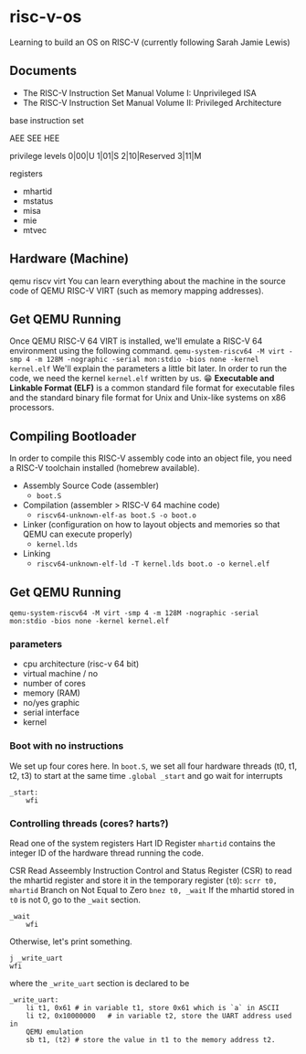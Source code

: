 # risc-v-os
Learning to build an OS on RISC-V
(currently following Sarah Jamie Lewis)

## Documents
- The RISC-V Instruction Set Manual Volume I: Unprivileged ISA
- The RISC-V Instruction Set Manual Volume II: Privileged Architecture

base instruction set

AEE
SEE
HEE

privilege levels
0|00|U
1|01|S
2|10|Reserved 
3|11|M

registers
- mhartid
- mstatus
- misa
- mie
- mtvec

## Hardware (Machine)
qemu riscv virt
You can learn everything about the machine in the source code of QEMU RISC-V VIRT (such as memory mapping addresses).

## Get QEMU Running
Once QEMU RISC-V 64 VIRT is installed, we'll emulate a RISC-V 64 environment
using the following command.
`qemu-system-riscv64 -M virt -smp 4 -m 128M -nographic -serial mon:stdio -bios none -kernel kernel.elf`
We'll explain the parameters a little bit later.
In order to run the code, we need the kernel `kernel.elf` written by us. 😁
**Executable and Linkable Format (ELF)** is a common standard file format for
executable files and the standard binary file format for Unix and Unix-like
systems on x86 processors.

## Compiling Bootloader
In order to compile this RISC-V assembly code into an object file, you need a RISC-V toolchain installed (homebrew available).
- Assembly Source Code (assembler)
    - `boot.S`
- Compilation (assembler > RISC-V 64 machine code)
    - `riscv64-unknown-elf-as boot.S -o boot.o`
- Linker (configuration on how to layout objects and memories so that QEMU can
    execute properly)
    - `kernel.lds`
- Linking 
    - `riscv64-unknown-elf-ld -T kernel.lds boot.o -o kernel.elf`

## Get QEMU Running
`qemu-system-riscv64 -M virt -smp 4 -m 128M -nographic -serial mon:stdio -bios none -kernel kernel.elf`

### parameters
- cpu architecture (risc-v 64 bit)
- virtual machine / no
- number of cores
- memory (RAM)
- no/yes graphic
- serial interface
- kernel

### Boot with no instructions

We set up four cores here.
In `boot.S`, we set all four hardware threads (t0, t1, t2, t3)
to start at the same time
`.global _start`
and go wait for interrupts
```
_start:
    wfi
```

### Controlling threads (cores? harts?)

Read one of the system registers
Hart ID Register `mhartid`
contains the integer ID of the hardware thread running the code.

CSR Read Asseembly Instruction
Control and Status Register (CSR)
to read the mhartid register and store it in the temporary register (`t0`):
`scrr t0, mhartid`
Branch on Not Equal to Zero
`bnez t0, _wait`
If the mhartid stored in `t0` is not 0, go to the `_wait` section.
```
_wait
    wfi
```
Otherwise, let's print something.
```
j _write_uart
wfi
```
where the `_write_uart` section is declared to be
```
_write_uart:
    li t1, 0x61 # in variable t1, store 0x61 which is `a` in ASCII
    li t2, 0x10000000   # in variable t2, store the UART address used in
    QEMU emulation
    sb t1, (t2) # store the value in t1 to the memory address t2.
```

